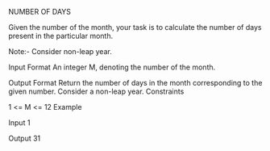 NUMBER OF DAYS

Given the number of the month, your task is to calculate the number of days present in the particular month.

Note:- Consider non-leap year.

Input Format
An integer M, denoting the number of the month.

Output Format
Return the number of days in the month corresponding to the given number. Consider a non-leap year.
Constraints

1 <= M <= 12
Example

Input
1

Output
31
